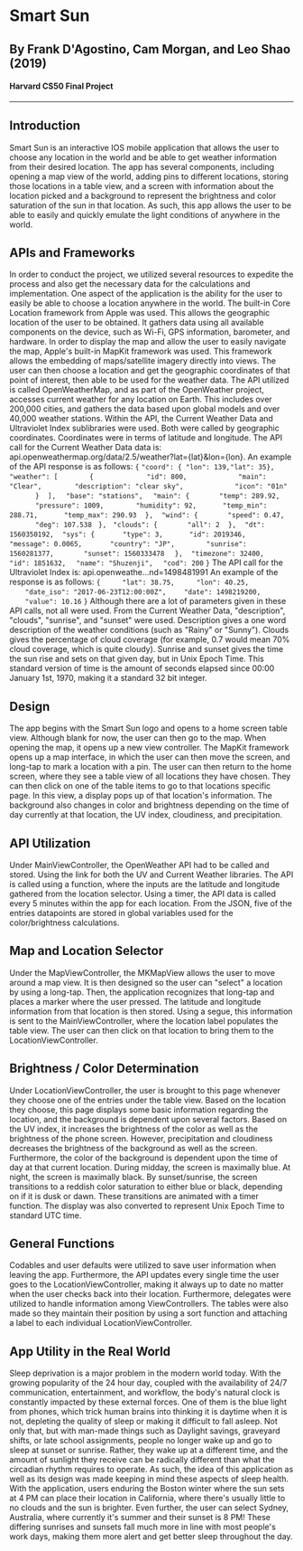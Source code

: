 # Smart Sun
## By Frank D'Agostino, Cam Morgan, and Leo Shao (2019)
#### Harvard CS50 Final Project
---
## Introduction
Smart Sun is an interactive IOS mobile application that allows the user to choose any location in the world and be able to get weather information from their desired location. The app has several components, including opening a map view of the world, adding pins to different locations, storing those locations in a table view, and a screen with information about the location picked and a background to represent the brightness and color saturation of the sun in that location. As such, this app allows the user to be able to easily and quickly emulate the light conditions of anywhere in the world.
## APIs and Frameworks
In order to conduct the project, we utilized several resources to expedite the process and also get the necessary data for the calculations and implementation. One aspect of the application is the ability for the user to easily be able to choose a location anywhere in the world. The built-in Core Location framework from Apple was used. This allows the geographic location of the user to be obtained. It gathers data using all available components on the device, such as Wi-Fi, GPS information, barometer, and hardware. In order to display the map and allow the user to easily navigate the map, Apple's built-in MapKit framework was used. This framework allows the embedding of maps/satellite imagery directly into views. The user can then choose a location and get the geographic coordinates of that point of interest, then able to be used for the weather data. The API utilized  is called OpenWeatherMap, and as part of the OpenWeather project, accesses current weather for any location on Earth. This includes over 200,000 cities, and gathers the data based upon global models and over 40,000 weather stations. Within the API, the Current Weather Data and Ultraviolet Index sublibraries were used. Both were called by geographic coordinates. Coordinates were in terms of latitude and longitude. The API call for the Current Weather Data data is:  api.openweathermap.org/data/2.5/weather?lat={lat}&lon={lon}.
An example of the API response is as follows:
`{`
`"coord": { "lon": 139,"lat": 35},`
`  "weather": [`
&nbsp;&nbsp;&nbsp;&nbsp;&nbsp;&nbsp;`    {`
&nbsp;&nbsp;&nbsp;&nbsp;&nbsp;&nbsp;&nbsp;&nbsp;&nbsp;&nbsp;&nbsp;&nbsp;`      "id": 800,`
&nbsp;&nbsp;&nbsp;&nbsp;&nbsp;&nbsp;&nbsp;&nbsp;&nbsp;&nbsp;&nbsp;&nbsp; `     "main": "Clear",`
&nbsp;&nbsp;&nbsp;&nbsp;&nbsp;&nbsp;&nbsp;&nbsp;&nbsp;&nbsp;&nbsp;&nbsp;`
"description": "clear sky",`
&nbsp;&nbsp;&nbsp;&nbsp;&nbsp;&nbsp; &nbsp;&nbsp;&nbsp;&nbsp;&nbsp;&nbsp;`     "icon": "01n"`
&nbsp;&nbsp;&nbsp;&nbsp;&nbsp;&nbsp;  `  }`
 ` ],`
`  "base": "stations",`
`  "main": {`
&nbsp;&nbsp;&nbsp;&nbsp;&nbsp;&nbsp; `   "temp": 289.92,`
&nbsp;&nbsp;&nbsp;&nbsp;&nbsp;&nbsp;  `  "pressure": 1009,`
 &nbsp;&nbsp;&nbsp;&nbsp;&nbsp;&nbsp; `   "humidity": 92,`
 &nbsp;&nbsp;&nbsp;&nbsp;&nbsp;&nbsp;  ` "temp_min": 288.71,`
 &nbsp;&nbsp;&nbsp;&nbsp;&nbsp;&nbsp;  ` "temp_max": 290.93`
 ` },`
 ` "wind": {`
 &nbsp;&nbsp;&nbsp;&nbsp;&nbsp;&nbsp;`   "speed": 0.47,`
 &nbsp;&nbsp;&nbsp;&nbsp;&nbsp;&nbsp; `  "deg": 107.538`
  `},`
  `"clouds": {`
 &nbsp;&nbsp;&nbsp;&nbsp;&nbsp;&nbsp;`   "all": 2`
 ` },`
 ` "dt": 1560350192,`
 ` "sys": {`
  &nbsp;&nbsp;&nbsp;&nbsp;&nbsp;&nbsp;`  "type": 3,`
  &nbsp;&nbsp;&nbsp;&nbsp;&nbsp;&nbsp; ` "id": 2019346,`
  &nbsp;&nbsp;&nbsp;&nbsp;&nbsp;&nbsp; ` "message": 0.0065,`
  &nbsp;&nbsp;&nbsp;&nbsp;&nbsp;&nbsp;`  "country": "JP",`
&nbsp;&nbsp;&nbsp;&nbsp;&nbsp;&nbsp;`    "sunrise": 1560281377,`
 &nbsp;&nbsp;&nbsp;&nbsp;&nbsp;&nbsp;`   "sunset": 1560333478`
`  },`
 ` "timezone": 32400,`
`  "id": 1851632,`
`  "name": "Shuzenji",`
`  "cod": 200`
`}`
The API call for the Ultraviolet Index is:
api.openweathe...nd=1498481991
An example of the response is as follows:
`{ `
 &nbsp;&nbsp;&nbsp;&nbsp;&nbsp;&nbsp;`"lat": 38.75, `
 &nbsp;&nbsp;&nbsp;&nbsp;&nbsp;&nbsp;`"lon": 40.25, `
 &nbsp;&nbsp;&nbsp;&nbsp;&nbsp;&nbsp;`"date_iso": "2017-06-23T12:00:00Z",`
 &nbsp;&nbsp;&nbsp;&nbsp;&nbsp;&nbsp;`"date": 1498219200,`
 &nbsp;&nbsp;&nbsp;&nbsp;&nbsp;&nbsp;`"value": 10.16`
`}`
Although there are a lot of parameters given in these API calls, not all were used. From the Current Weather Data, "description", "clouds", "sunrise", and "sunset" were used. Description gives a one word description of the weather conditions (such as "Rainy" or "Sunny"). Clouds gives the percentage of cloud coverage (for example, 0.7 would mean 70% cloud coverage, which is quite cloudy). Sunrise and sunset gives the time the sun rise and sets on that given day, but in Unix Epoch Time. This standard version of time is the amount of seconds elapsed since 00:00 January 1st, 1970, making it a standard 32 bit integer.
## Design
The app begins with the Smart Sun logo and opens to a home screen table view. Although blank for now, the user can then go to the map. When opening the map, it opens up a new view controller. The MapKit framework opens up a map interface, in which the user can then move the screen, and long-tap to mark a location with a pin. The user can then return to the home screen, where they see a table view of all locations they have chosen. They can then click on one of the table items to go to that locations specific page. In this view, a display pops up of that location's information. The background also changes in color and brightness depending on the time of day currently at that location, the UV index, cloudiness, and precipitation.
## API Utilization
Under MainViewController, the OpenWeather API had to be called and stored. Using the link for both the UV and Current Weather libraries. The API is called using a function, where the inputs are the latitude and longitude gathered from the location selector. Using a timer, the API data is called every 5 minutes within the app for each location. From the JSON, five of the entries datapoints are stored in global variables used for the color/brightness calculations.
## Map and Location Selector
Under the MapViewController, the MKMapView allows the user to move around a map view. It is then designed so the user can "select" a location by using a long-tap. Then, the application recognizes that long-tap and places a marker where the user pressed. The latitude and longitude information from that location is then stored. Using a segue, this information is sent to the MainViewController, where the location label populates the table view. The user can then click on that location to bring them to the LocationViewController.

## Brightness / Color Determination
Under LocationViewController, the user is brought to this page whenever they choose one of the entries under the table view. Based on the location they choose, this page displays some basic information regarding the location, and the background is dependent upon several factors. Based on the UV index, it increases the brightness of the color as well as the brightness of the phone screen. However, precipitation and cloudiness decreases the brightness of the background as well as the screen. Furthermore, the color of the background is dependent upon the time of day at that current location. During midday, the screen is maximally blue. At night, the screen is maximally black. By sunset/sunrise, the screen transitions to a reddish color saturation to either blue or black, depending on if it is dusk or dawn. These transitions are animated with a timer function. The display was also converted to represent Unix Epoch Time to standard UTC time.
## General Functions
Codables and user defaults were utilized to save user information when leaving the app. Furthermore, the API updates every single time the user goes to the LocationViewController, making it always up to date no matter when the user checks back into their location. Furthermore, delegates were utilized to handle information among ViewControllers. The tables were also made so they maintain their position by using a sort function and attaching a label to each individual LocationViewController.
## App Utility in the Real World
Sleep deprivation is a major problem in the modern world today. With the growing popularity of the 24 hour day, coupled with the availability of 24/7 communication, entertainment, and workflow, the body's natural clock is constantly impacted by these external forces. One of them is the blue light from phones, which trick human brains into thinking it is daytime when it is not, depleting the quality of sleep or making it difficult to fall asleep. Not only that, but with man-made things such as Daylight savings, graveyard shifts, or late school assignments, people no longer wake up and go to sleep at sunset or sunrise. Rather, they wake up at a different time, and the amount of sunlight they receive can be radically different than what the circadian rhythm requires to operate. As such, the idea of this application as well as its design was made keeping in mind these aspects of sleep health. With the application, users enduring the Boston winter where the sun sets at 4 PM can place their location in California, where there's usually little to no clouds and the sun is brighter. Even further, the user can select Sydney, Australia, where currently it's summer and their sunset is 8 PM! These differing sunrises and sunsets fall much more in line with most people's work days, making them more alert and get better sleep throughout the day.
